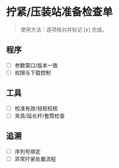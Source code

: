 # 拧紧/压装站准备检查单

> 使用方法：逐项核对并标记 [x] 完成。

## 程序

- [ ] 参数窗口/版本一致
- [ ] 权限与下载控制

## 工具

- [ ] 校准有效/扭矩校核
- [ ] 夹具/延长杆/套筒检查

## 追溯

- [ ] 序列号绑定
- [ ] 异常拧紧处置流程
